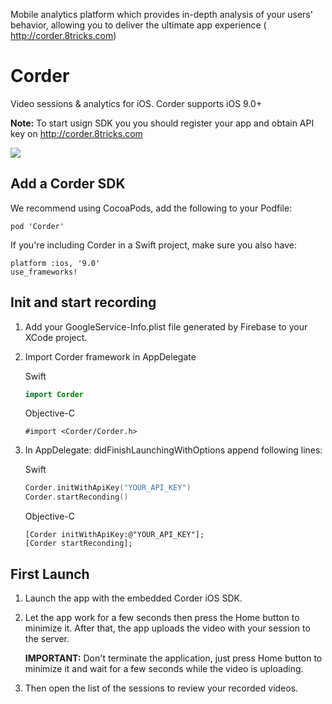 Mobile analytics platform which provides in-depth analysis of your users' behavior, allowing you to deliver the ultimate app experience ( http://corder.8tricks.com)

Corder
===
Video sessions &amp; analytics for iOS. Corder supports iOS 9.0+

**Note:** To start usign SDK you you should register your app and obtain API key on http://corder.8tricks.com

![](http://corder.8tricks.com/content/corder-demo.gif)

Add a Corder SDK
---

We recommend using CocoaPods, add the following to your Podfile:

```
pod 'Corder'
```
If you're including Corder in a Swift project, make sure you also have:

```
platform :ios, '9.0'
use_frameworks!
```

Init and start recording
---

1. Add your GoogleService-Info.plist file generated by Firebase to your XCode project.

2. Import Corder framework in AppDelegate

    Swift
    ```swift
    import Corder
    ```

    Objective-C
    ```objc
    #import <Corder/Corder.h>
    ```

3. In AppDelegate: didFinishLaunchingWithOptions append following lines:

    Swift
    ```swift
    Corder.initWithApiKey("YOUR_API_KEY")
    Corder.startReconding()
    ```

    Objective-C
    ```objc
    [Corder initWithApiKey:@"YOUR_API_KEY"];
    [Corder startReconding];
    ```

First Launch
---

1. Launch the app with the embedded Corder iOS SDK.
2. Let the app work for a few seconds then press the Home button to minimize it. After that, the app uploads the video with your session to the server.
    
    **IMPORTANT:** Don't terminate the application, just press Home button to minimize it and wait for a few seconds while the video is uploading.
3. Then open the list of the sessions to review your recorded videos.
